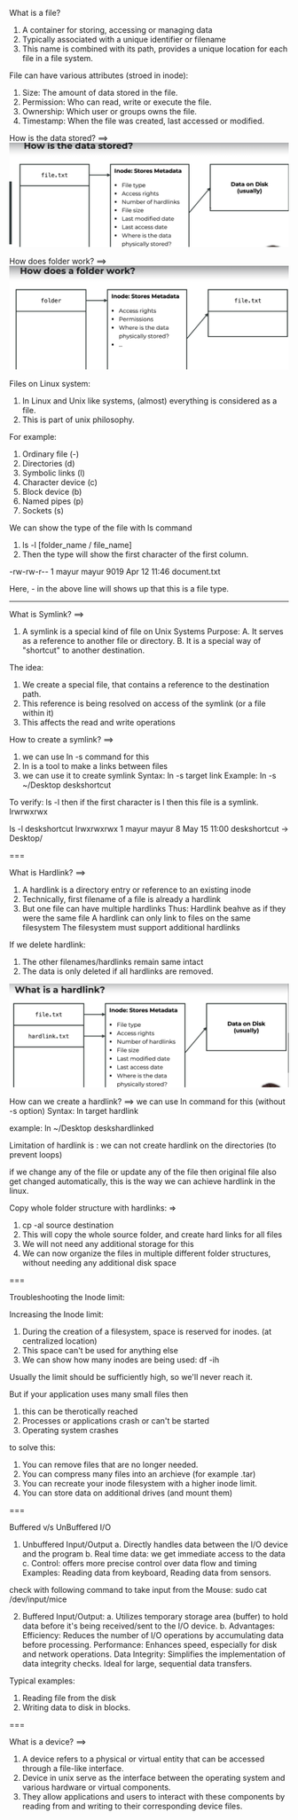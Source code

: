 What is a file?

1. A container for storing, accessing or managing data
2. Typically associated with a unique identifier or filename
3. This name is combined with its path, provides a unique location for each file in a file system.

File can have various attributes (stroed in inode):

1. Size: The amount of data stored in the file.
2. Permission: Who can read, write or execute the file.
3. Ownership: Which user or groups owns the file.
4. Timestamp: When the file was created, last accessed or modified.

How is the data stored?
==>
![how_data_is_stored](../images/how_data_is_stored.PNG)

How does folder work?
==>
![how_folder_work](../images/how_folder_works.PNG)

Files on Linux system:

1. In Linux and Unix like systems, (almost) everything is considered as a file.
2. This is part of unix philosophy.

For example:

1. Ordinary file (-)
2. Directories (d)
3. Symbolic links (l)
4. Character device (c)
5. Block device (b)
6. Named pipes (p)
7. Sockets (s)

We can show the type of the file with ls command

1. ls -l [folder_name / file_name]
2. Then the type will show the first character of the first column.

-rw-rw-r-- 1 mayur mayur 9019 Apr 12 11:46 document.txt

Here, - in the above line will shows up that this is a file type.

---

What is Symlink?
==>

1. A symlink is a special kind of file on Unix Systems
   Purpose:
   A. It serves as a reference to another file or directory.
   B. It is a special way of "shortcut" to another destination.

The idea:

1. We create a special file, that contains a reference to the destination path.
2. This reference is being resolved on access of the symlink (or a file within it)
3. This affects the read and write operations

How to create a symlink?
==>

1. we can use ln -s command for this
2. ln is a tool to make a links between files
3. we can use it to create symlink
   Syntax:
   ln -s target link
   Example:
   ln -s ~/Desktop deskshortcut

To verify:
ls -l
then if the first character is l then this file is a symlink.
lrwrwxrwx

ls -l deskshortcut
lrwxrwxrwx 1 mayur mayur 8 May 15 11:00 deskshortcut -> Desktop/

===

What is Hardlink?
==>

1. A hardlink is a directory entry or reference to an existing inode
2. Technically, first filename of a file is already a hardlink
3. But one file can have multiple hardlinks
   Thus:
   Hardlink beahve as if they were the same file
   A hardlink can only link to files on the same filesystem
   The filesystem must support additional hardlinks

If we delete hardlink:

1. The other filenames/hardlinks remain same intact
2. The data is only deleted if all hardlinks are removed.

![hardlink](../images/hardlink.png)

How can we create a hardlink?
==> we can use ln command for this (without -s option)
Syntax:
ln target hardlink

example:
ln ~/Desktop deskshardlinked

Limitation of hardlink is : we can not create hardlink on the directories (to prevent loops)

if we change any of the file or update any of the file then original file also get changed automatically, this is the way we can achieve hardlink in the linux.

Copy whole folder structure with hardlinks:
=>

1. cp -al source destination
2. This will copy the whole source folder, and create hard links for all files
3. We will not need any additional storage for this
4. We can now organize the files in multiple different folder structures, without needing any additional disk space

===

Troubleshooting the Inode limit:

Increasing the Inode limit:

1. During the creation of a filesystem, space is reserved for inodes. (at centralized location)
2. This space can't be used for anything else
3. We can show how many inodes are being used:
   df -ih

Usually the limit should be sufficiently high, so we'll never reach it.

But if your application uses many small files then

1. this can be therotically reached
2. Processes or applications crash or can't be started
3. Operating system crashes

to solve this:

1. You can remove files that are no longer needed.
2. You can compress many files into an archieve (for example .tar)
3. You can recreate your inode filesystem with a higher inode limit.
4. You can store data on additional drives (and mount them)

===

Buffered v/s UnBuffered I/O

1. Unbuffered Input/Output
   a. Directly handles data between the I/O device and the program
   b. Real time data: we get immediate access to the data
   c. Control: offers more precise control over data flow and timing
   Examples: Reading data from keyboard, Reading data from sensors.

check with following command to take input from the Mouse:
sudo cat /dev/input/mice

2. Buffered Input/Output:
   a. Utilizes temporary storage area (buffer) to hold data before it's being received/sent to the I/O device.
   b. Advantages:
   Efficiency: Reduces the number of I/O operations by accumulating data before processing.
   Performance: Enhances speed, especially for disk and network operations.
   Data Integrity: Simplifies the implementation of data integrity checks.
   Ideal for large, sequential data transfers.

Typical examples:

1. Reading file from the disk
2. Writing data to disk in blocks.

===

What is a device?
==>

1. A device refers to a physical or virtual entity that can be accessed through a file-like interface.
2. Device in unix serve as the interface between the operating system and various hardware or virtual components.
3. They allow applications and users to interact with these components by reading from and writing to their corresponding device files.
